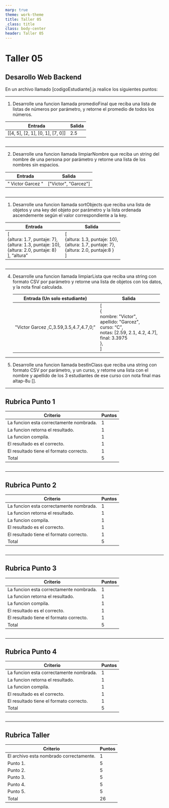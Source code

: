 ```yaml
---
marp: true
theme: work-theme
title: Taller 05
_class: title
class: body-center
header: Taller 05
---
```


<style>
    p:nth-child(4) {
        text-align: center;
        font-size: 0.8rem;
        color: rgba(var(--text-color), 0.6);
    }
</style>

# Taller 05

## Desarollo Web Backend

En un archivo llamado [codigoEstudiante].js realice los siguientes puntos:

---

1. Desarrolle una funcion llamada promedioFinal que reciba una lista de listas de números por parámetro, y retorne el promedio de todos los números.

| Entrada                          | Salida |
| -------------------------------- | ------ |
| [[4, 5], [2, 1], [0, 1], [7, 0]] | 2.5    |

##

---

2. Desarrolle una funcion llamada limpiarNombre que reciba un string del nombre de una persona por parámetro y retorne una lista de los nombres sin espacios.

| Entrada           | Salida               |
| ----------------- | -------------------- |
| " Victor Garcez " | ["Victor", "Garcez"] |

##

---

1. Desarrolle una funcion llamada sortObjects que reciba una lista de objetos y una key del objeto por parámetro y la lista ordenada ascendemente según el valor correspondiente a la key.

| Entrada                                                                                                        | Salida                                                                                               |
| -------------------------------------------------------------------------------------------------------------- | ---------------------------------------------------------------------------------------------------- |
| [<br/>{altura: 1.7, puntaje: 7},<br/>{altura: 1.3, puntaje: 10},<br/>{altura: 2.0, puntaje: 8}<br/>], “altura” | [<br/>{altura: 1.3, puntaje: 10},<br/>{altura: 1.7, puntaje: 7},<br/>{altura: 2.0, puntaje:8 }<br/>] |

##

---

<style scoped>
    table {
        font-size: 0.9rem;
    }
</style>

4. Desarrolle una funcion llamada limpiarLista que reciba una string con formato CSV por parámetro y retorne una lista de objetos con los datos, y la nota final calculada.

   | Entrada (Un solo estudiante)           | Salida                                                                                                                                 |
   | -------------------------------------- | -------------------------------------------------------------------------------------------------------------------------------------- |
   | "Victor Garcez ,C,3.59,3.5,4.7,4.7,0;" | [<br/>{<br/>nombre: "Victor",<br/>apellido: "Garcez",<br/>curso: “C”,<br/>notas: [2.59, 2.1, 4.2, 4.7],<br/>final: 3.3975<br/>},<br/>] |

---

5. Desarrolle una funcion llamada bestInClass que reciba una string con formato CSV por parámetro, y un curso, y retorne una lista con el nombre y apellido de los 3 estudiantes de ese curso con nota final mas altap-8u [].

---

## Rubrica Punto 1

| Criterio                                | Puntos |
| --------------------------------------- | ------ |
| La funcion esta correctamente nombrada. | 1      |
| La funcion retorna el resultado.        | 1      |
| La funcion compila.                     | 1      |
| El resultado es el correcto.            | 1      |
| El resultado tiene el formato correcto. | 1      |
| Total                                   | 5      |

##

---

## Rubrica Punto 2

| Criterio                                | Puntos |
| --------------------------------------- | ------ |
| La funcion esta correctamente nombrada. | 1      |
| La funcion retorna el resultado.        | 1      |
| La funcion compila.                     | 1      |
| El resultado es el correcto.            | 1      |
| El resultado tiene el formato correcto. | 1      |
| Total                                   | 5      |

##

---

## Rubrica Punto 3

| Criterio                                | Puntos |
| --------------------------------------- | ------ |
| La funcion esta correctamente nombrada. | 1      |
| La funcion retorna el resultado.        | 1      |
| La funcion compila.                     | 1      |
| El resultado es el correcto.            | 1      |
| El resultado tiene el formato correcto. | 1      |
| Total                                   | 5      |

##

---

## Rubrica Punto 4

| Criterio                                | Puntos |
| --------------------------------------- | ------ |
| La funcion esta correctamente nombrada. | 1      |
| La funcion retorna el resultado.        | 1      |
| La funcion compila.                     | 1      |
| El resultado es el correcto.            | 1      |
| El resultado tiene el formato correcto. | 1      |
| Total                                   | 5      |

##

---

## Rubrica Taller

| Criterio                                | Puntos |
| --------------------------------------- | ------ |
| El archivo esta nombrado correctamente. | 1      |
| Punto 1.                                | 5      |
| Punto 2.                                | 5      |
| Punto 3.                                | 5      |
| Punto 4.                                | 5      |
| Punto 5.                                | 5      |
| Total                                   | 26     |

##
